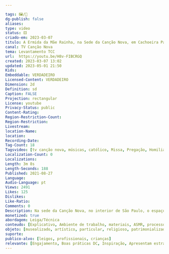 ```yaml
---

tags: 🖼️/🎥️
dg-publish: false
aliases: 
type: video
status: 🟨️
criado-em: 2023-03-07
titulo: A Ermida da Mãe Rainha, na Sede da Canção Nova, em Cachoeira Paulista, passa por restauração.
canal: TV Canção Nova
tema: Levantamento TCC 
url:  https://youtu.be/H8v-FIBCRGQ
created: 2023-03-07 13:02
updated: 2023-05-01 21:50
Kids: 
Embeddable: VERDADEIRO
Licensed-Content: VERDADEIRO
Dimension: 2d
Definition: sd
Caption: FALSE
Projection: rectangular
License: youtube
Privacy-Status: public
Content-Rating: 
Region-Restriction-Count: 
Region-Restriction: 
Livestream: 
location-Name: 
location: 
Recording-Date: 
Tag-Count: 18
Tagsvideo: [tv canção nova, músicas, católico, Missa, Pregação, Homilia, brazil, missa ao vivo, live missa, Santa Missa, Canção Nova Oficial, Comunidade Canção Nova, Programação TV Canção Nova, TV Canção Nova AO VIVO, AO VIVO TV, cnnoticias, Canção Nova Notícias, Notícias Canção Nova]
Localization-Count: 0
Localizations: 
Length: 3m 8s
Length-Seconds: 188
Published: 2021-08-27
Language: 
Audio-Language: pt
Views: 2491
Likes: 125
Dislikes: 
Like-Ratio: 
Comments: 0
Description: Na sede da Canção Nova, no interior de São Paulo, o espaço dedicado à Mãe Rainha Três Vezes Admirável de Schöenstatt passa por uma restauração. Tudo para acolher melhor os peregrinos que aos poucos voltam a este lugar de oração. TV Canção Nova AO VIVO acompanhe e compartilhe nossa programação. Assine nosso conteúdo pelo Telegram  Siga o Canção Nova Notícias no instagram  ✅ Inscreva-se no nosso Canal  Acesse a Loja Canção Nova  Faça seu cadastro agora e seja bem-vindo à Família Canção Nova  >Faça sua doação por boleto e cartão de crédito para a Canção Nova no link  e ajude-nos a levar a evangelização através dos meios de comunicação. Confira as contas para depósito bancário no link 
monetized: true
abordagem: Leiga/Técnica
conteudo: [Explicativo, Ambiente de trabalho, materiais, ASMR, processos]
objeto: [musealizado, artístico, particular, religioso, patrimonializado, histórico]
suporte:
publico-alvo: [leigos, profissionais, crianças]
relevante: [Engajamento, Boas práticas DC, Inspiração, Apresentam estratégias de DC, Inovações, cibercultura]
---
```

